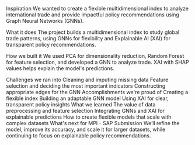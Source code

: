 Inspiration
We wanted to create a flexible multidimensional index to analyze international trade and provide impactful policy recommendations using Graph Neural Networks (GNNs).

What it does
The project builds a multidimensional index to study global trade patterns, using GNNs for flexibility and Explainable AI (XAI) for transparent policy recommendations.

How we built it
We used PCA for dimensionality reduction, Random Forest for feature selection, and developed a GNN to analyze trade. XAI with SHAP values helps explain the model's predictions.

Challenges we ran into
Cleaning and imputing missing data
Feature selection and deciding the most important indicators
Constructing appropriate edges for the GNN
Accomplishments we're proud of
Creating a flexible index
Building an adaptable GNN model
Using XAI for clear, transparent policy insights
What we learned
The value of data preprocessing and feature selection
Integrating GNNs and XAI for explainable predictions
How to create flexible models that scale with complex datasets
What's next for MPI - SAP Submission
We’ll refine the model, improve its accuracy, and scale it for larger datasets, while continuing to focus on explainable policy recommendations.

